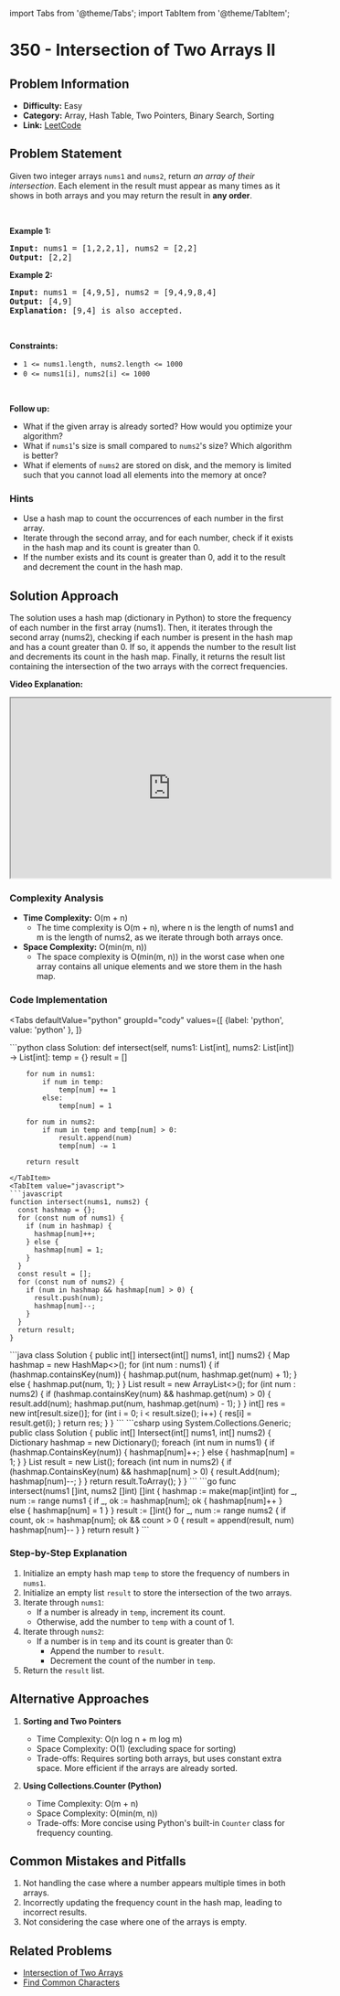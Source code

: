 import Tabs from '@theme/Tabs';
import TabItem from '@theme/TabItem';

# 350 - Intersection of Two Arrays II

## Problem Information
- **Difficulty:** Easy
- **Category:** Array, Hash Table, Two Pointers, Binary Search, Sorting
- **Link:** [LeetCode](https://leetcode.com/problems/intersection-of-two-arrays-ii)

## Problem Statement

<p>Given two integer arrays <code>nums1</code> and <code>nums2</code>, return <em>an array of their intersection</em>. Each element in the result must appear as many times as it shows in both arrays and you may return the result in <strong>any order</strong>.</p>

<p>&nbsp;</p>
<p><strong class="example">Example 1:</strong></p>

<pre>
<strong>Input:</strong> nums1 = [1,2,2,1], nums2 = [2,2]
<strong>Output:</strong> [2,2]
</pre>

<p><strong class="example">Example 2:</strong></p>

<pre>
<strong>Input:</strong> nums1 = [4,9,5], nums2 = [9,4,9,8,4]
<strong>Output:</strong> [4,9]
<strong>Explanation:</strong> [9,4] is also accepted.
</pre>

<p>&nbsp;</p>
<p><strong>Constraints:</strong></p>

<ul>
	<li><code>1 &lt;= nums1.length, nums2.length &lt;= 1000</code></li>
	<li><code>0 &lt;= nums1[i], nums2[i] &lt;= 1000</code></li>
</ul>

<p>&nbsp;</p>
<p><strong>Follow up:</strong></p>

<ul>
	<li>What if the given array is already sorted? How would you optimize your algorithm?</li>
	<li>What if <code>nums1</code>'s size is small compared to <code>nums2</code>'s size? Which algorithm is better?</li>
	<li>What if elements of <code>nums2</code> are stored on disk, and the memory is limited such that you cannot load all elements into the memory at once?</li>
</ul>

### Hints
- Use a hash map to count the occurrences of each number in the first array.
- Iterate through the second array, and for each number, check if it exists in the hash map and its count is greater than 0.
- If the number exists and its count is greater than 0, add it to the result and decrement the count in the hash map.

## Solution Approach
The solution uses a hash map (dictionary in Python) to store the frequency of each number in the first array (nums1). Then, it iterates through the second array (nums2), checking if each number is present in the hash map and has a count greater than 0. If so, it appends the number to the result list and decrements its count in the hash map. Finally, it returns the result list containing the intersection of the two arrays with the correct frequencies.

**Video Explanation:** 
<iframe 
  width="560"
  height="315"
  src="https://www.youtube.com/embed/XZ6ZL1Qg6og" 
  allow="accelerometer; autoplay; clipboard-write; encrypted-media; gyroscope; picture-in-picture; web-share" 
  allowfullscreen="">
</iframe>

### Complexity Analysis
- **Time Complexity:** O(m + n)
  - The time complexity is O(m + n), where n is the length of nums1 and m is the length of nums2, as we iterate through both arrays once.
- **Space Complexity:** O(min(m, n))
  - The space complexity is O(min(m, n)) in the worst case when one array contains all unique elements and we store them in the hash map.

### Code Implementation
<Tabs
  defaultValue="python"
  groupId="cody"
  values={[
    {label: 'python', value: 'python' },
  ]}
>
<TabItem value='python'>
```python
class Solution:
    def intersect(self, nums1: List[int], nums2: List[int]) -> List[int]:
        temp = {}
        result = []

        for num in nums1:
            if num in temp:
                temp[num] += 1
            else:
                temp[num] = 1
        
        for num in nums2:
            if num in temp and temp[num] > 0:
                result.append(num)
                temp[num] -= 1
        
        return result
```
</TabItem>
<TabItem value="javascript">
```javascript
function intersect(nums1, nums2) {
  const hashmap = {};
  for (const num of nums1) {
    if (num in hashmap) {
      hashmap[num]++;
    } else {
      hashmap[num] = 1;
    }
  }
  const result = [];
  for (const num of nums2) {
    if (num in hashmap && hashmap[num] > 0) {
      result.push(num);
      hashmap[num]--;
    }
  }
  return result;
}
```
</TabItem>
<TabItem value="java">
```java
class Solution {
    public int[] intersect(int[] nums1, int[] nums2) {
        Map<Integer, Integer> hashmap = new HashMap<>();
        for (int num : nums1) {
            if (hashmap.containsKey(num)) {
                hashmap.put(num, hashmap.get(num) + 1);
            } else {
                hashmap.put(num, 1);
            }
        }
        List<Integer> result = new ArrayList<>();
        for (int num : nums2) {
            if (hashmap.containsKey(num) && hashmap.get(num) > 0) {
                result.add(num);
                hashmap.put(num, hashmap.get(num) - 1);
            }
        }
        int[] res = new int[result.size()];
        for (int i = 0; i < result.size(); i++) {
            res[i] = result.get(i);
        }
        return res;
    }
}
```
</TabItem>
<TabItem value="csharp">
```csharp
using System.Collections.Generic;
public class Solution {
    public int[] Intersect(int[] nums1, int[] nums2) {
        Dictionary<int, int> hashmap = new Dictionary<int, int>();
        foreach (int num in nums1) {
            if (hashmap.ContainsKey(num)) {
                hashmap[num]++;
            } else {
                hashmap[num] = 1;
            }
        }
        List<int> result = new List<int>();
        foreach (int num in nums2) {
            if (hashmap.ContainsKey(num) && hashmap[num] > 0) {
                result.Add(num);
                hashmap[num]--;
            }
        }
        return result.ToArray();
    }
}
```
</TabItem>
<TabItem value="go">
```go
func intersect(nums1 []int, nums2 []int) []int {
    hashmap := make(map[int]int)
    for _, num := range nums1 {
        if _, ok := hashmap[num]; ok {
            hashmap[num]++
        } else {
            hashmap[num] = 1
        }
    }
    result := []int{}
    for _, num := range nums2 {
        if count, ok := hashmap[num]; ok && count > 0 {
            result = append(result, num)
            hashmap[num]--
        }
    }
    return result
}
```
</TabItem>
</Tabs>

### Step-by-Step Explanation
1. Initialize an empty hash map `temp` to store the frequency of numbers in `nums1`.
2. Initialize an empty list `result` to store the intersection of the two arrays.
3. Iterate through `nums1`:
   - If a number is already in `temp`, increment its count.
   - Otherwise, add the number to `temp` with a count of 1.
4. Iterate through `nums2`:
   - If a number is in `temp` and its count is greater than 0:
     - Append the number to `result`.
     - Decrement the count of the number in `temp`.
5. Return the `result` list.

## Alternative Approaches
1. **Sorting and Two Pointers**
   - Time Complexity: O(n log n + m log m)
   - Space Complexity: O(1) (excluding space for sorting)
   - Trade-offs: Requires sorting both arrays, but uses constant extra space. More efficient if the arrays are already sorted.

2. **Using Collections.Counter (Python)**
   - Time Complexity: O(m + n)
   - Space Complexity: O(min(m, n))
   - Trade-offs: More concise using Python's built-in `Counter` class for frequency counting.

## Common Mistakes and Pitfalls
1. Not handling the case where a number appears multiple times in both arrays.
2. Incorrectly updating the frequency count in the hash map, leading to incorrect results.
3. Not considering the case where one of the arrays is empty.

## Related Problems
- [Intersection of Two Arrays](https://leetcode.com/problems/intersection-of-two-arrays)
- [Find Common Characters](https://leetcode.com/problems/find-common-characters)
